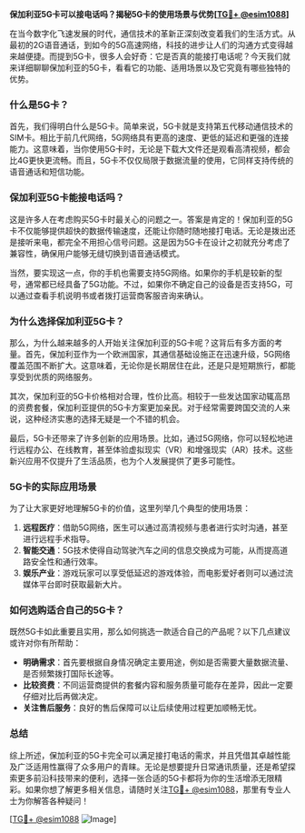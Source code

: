 **保加利亚5G卡可以接电话吗？揭秘5G卡的使用场景与优势[[TG💪+ @esim1088](https://t.me/s/esim1088)]**

在当今数字化飞速发展的时代，通信技术的革新正深刻改变着我们的生活方式。从最初的2G语音通话，到如今的5G高速网络，科技的进步让人们的沟通方式变得越来越便捷。而提到5G卡，很多人会好奇：它是否真的能接打电话呢？今天我们就来详细聊聊保加利亚的5G卡，看看它的功能、适用场景以及它究竟有哪些独特的优势。

### 什么是5G卡？

首先，我们得明白什么是5G卡。简单来说，5G卡就是支持第五代移动通信技术的SIM卡。相比于前几代网络，5G网络具有更高的速度、更低的延迟和更强的连接能力。这意味着，当你使用5G卡时，无论是下载大文件还是观看高清视频，都会比4G更快更流畅。而且，5G卡不仅仅局限于数据流量的使用，它同样支持传统的语音通话和短信功能。

### 保加利亚5G卡能接电话吗？

这是许多人在考虑购买5G卡时最关心的问题之一。答案是肯定的！保加利亚的5G卡不仅能够提供超快的数据传输速度，还能让你随时随地接打电话。无论是拨出还是接听来电，都完全不用担心信号问题。这是因为5G卡在设计之初就充分考虑了兼容性，确保用户能够无缝切换到语音通话模式。

当然，要实现这一点，你的手机也需要支持5G网络。如果你的手机是较新的型号，通常都已经具备了5G功能。不过，如果你不确定自己的设备是否支持5G，可以通过查看手机说明书或者拨打运营商客服咨询来确认。

### 为什么选择保加利亚5G卡？

那么，为什么越来越多的人开始关注保加利亚的5G卡呢？这背后有多方面的考量。首先，保加利亚作为一个欧洲国家，其通信基础设施正在迅速升级，5G网络覆盖范围不断扩大。这意味着，无论你是长期居住在此，还是只是短期旅行，都能享受到优质的网络服务。

其次，保加利亚的5G卡价格相对合理，性价比高。相较于一些发达国家动辄高昂的资费套餐，保加利亚提供的5G卡方案更加亲民。对于经常需要跨国交流的人来说，这种经济实惠的选择无疑是一个不错的机会。

最后，5G卡还带来了许多创新的应用场景。比如，通过5G网络，你可以轻松地进行远程办公、在线教育，甚至体验虚拟现实（VR）和增强现实（AR）技术。这些新兴应用不仅提升了生活品质，也为个人发展提供了更多可能性。

### 5G卡的实际应用场景

为了让大家更好地理解5G卡的价值，这里列举几个典型的使用场景：

1. **远程医疗**：借助5G网络，医生可以通过高清视频与患者进行实时沟通，甚至进行远程手术指导。
2. **智能交通**：5G技术使得自动驾驶汽车之间的信息交换成为可能，从而提高道路安全性和通行效率。
3. **娱乐产业**：游戏玩家可以享受低延迟的游戏体验，而电影爱好者则可以通过流媒体平台即时获取最新大片。

### 如何选购适合自己的5G卡？

既然5G卡如此重要且实用，那么如何挑选一款适合自己的产品呢？以下几点建议或许对你有所帮助：

- **明确需求**：首先要根据自身情况确定主要用途，例如是否需要大量数据流量、是否频繁拨打国际长途等。
- **比较资费**：不同运营商提供的套餐内容和服务质量可能存在差异，因此一定要仔细对比后再做决定。
- **关注售后服务**：良好的售后保障可以让后续使用过程更加顺畅无忧。

### 总结

综上所述，保加利亚的5G卡完全可以满足接打电话的需求，并且凭借其卓越性能及广泛适用性赢得了众多用户的青睐。无论是想要提升日常通讯质量，还是希望探索更多前沿科技带来的便利，选择一张合适的5G卡都将为你的生活增添无限精彩。如果你想了解更多相关信息，请随时关注[TG💪+ @esim1088](https://t.me/s/esim1088)，那里有专业人士为你解答各种疑问！

[[TG💪+ @esim1088](https://t.me/s/esim1088) ![Image](https://i.postimg.cc/4NQfJmqS/Snipaste-2025-05-13-00-14-12.png)]